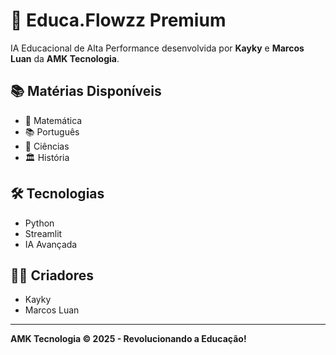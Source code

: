 # 🚀 Educa.Flowzz Premium

IA Educacional de Alta Performance desenvolvida por **Kayky** e **Marcos Luan** da **AMK Tecnologia**.

## 📚 Matérias Disponíveis
- 📐 Matemática
- 📚 Português  
- 🔬 Ciências
- 🏛️ História

## 🛠️ Tecnologias
- Python
- Streamlit
- IA Avançada

## 👨‍💻 Criadores
- Kayky
- Marcos Luan

---

**AMK Tecnologia © 2025 - Revolucionando a Educação!**
